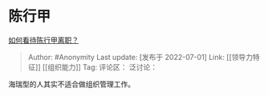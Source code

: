 # 陈行甲
[如何看待陈行甲离职？](https://www.zhihu.com/question/53237421/answer/2553891629)

> Author: #Anonymity
> Last update: [发布于 2022-07-01]
> Link: [[领导力特征]] [[组织能力]]
> Tag:
> 评论区：
> 泛讨论：

海瑞型的人其实不适合做组织管理工作。
